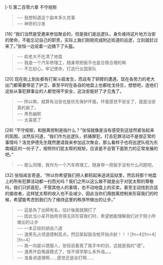
[-1] 第二百零六章 不守规矩
>--- 我想知道这个副本多久完事<br>
>--- 神奇的沙发<br>

[18] “我们当然是受邀来参加聚会的，但是我们是巡逻队，身负维持这片地方治安的使命，不能忘记自己的职责，实际上我们刚刚完成附近街道的巡逻，立刻就赶过来了。”张恒一边说着一边摘下了头盔。
>--- 趁老大不在清了地盘<br>
>--- 我是一个汽车修理工，随身带把扳手也是合情合理的嘛<br>
>--- 不忘初心，牢记使命，打造行业国家队<br>

[20] 现在街上到处都有打架斗殴发生，而且有了铜臂的遭遇，现在各势力的老大出门都需要带足了护卫，甚至平时在各自的地盘上也都枕戈待旦，想想吧，连他们这些从事犯罪事业的人都觉得不安全，这治安能好了才见鬼了。
>--- 所以嘛，就算有治安也是优先保护坏蛋。坏蛋感觉不安全了，就是治安真的崩了。<br>
>--- 黑色幽默<br>
>--- 太喜感了<br>

[28] “不守规矩，和脱离控制是指什么？”张恒就像是没有感受到这徒然紧张起来的氛围，淡然反问道，“我们作为巡逻队，抓捕罪犯，打击犯罪活动不是很正常的事情吗？洛克伊德先生既然邀请我来参加这次聚会，那么看样子也将巡逻队视为东南城区的一份子了，按照你们犹太帮的规矩，应该是不会管下面势力的正常发展的吧。”
>--- 那么同理，我作为一个汽车修理工，随身带一把扳手没有什么问题吧。<br>

[32] 张恒闻言奇道，“所以你希望我们把人都抓起来送进监狱里，然后将那个地盘上的所有犯罪活动都一扫而光吗？我们之所以这么做不就是出于对犹太帮的尊敬吗，我们只抓首犯，不管其他人的事情，也不动地盘上的买卖，甚至主动找到合适的接收者，这样犹太帮的收入也不会减少，因此当你们用脱离控制来形容我们的时候，希望能考虑到我们为了维持这里的秩序所做出的让步。”
>--- 這是為了出師有名，估計後面就開打了<br>
>--- 因此当小呆开始用贪得无厌形容我们时，希望她能理解我们对于短小所做出的让步<br>
>--- 一本正经的胡说八道<br>
>--- 渣男先占领道德制高点，然后架起狙击枪开始点射！！！[fn=4][fn=4][fn=4]<br>
>--- 我一向是以德服人，张恒说着晃了晃手中的剑，这就是我的"德"。<br>
>--- 渣男开启嘴遁模式了，怪不得学那么多外语。。。<br>
>--- 准备讲道理啊……感觉还是会打啊……<br>
